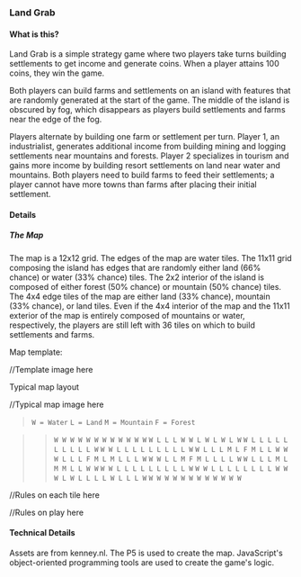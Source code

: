 ### Land Grab

#### What is this?

Land Grab is a simple strategy game where two players take turns building settlements to get income and generate coins. When a player attains 100 coins, they win the game.

Both players can build farms and settlements on an island with features that are randomly generated at the start of the game. The middle of the island is obscured by fog, which disappears as players build settlements and farms near the edge of the fog.

Players alternate by building one farm or settlement per turn. Player 1, an industrialist, generates additional income from building mining and logging settlements near mountains and forests. Player 2 specializes in tourism and gains more income by building resort settlements on land near water and mountains. Both players need to build farms to feed their settlements; a player cannot have more towns than farms after placing their initial settlement.

#### Details

##### The Map

The map is a 12x12 grid. The edges of the map are water tiles. The 11x11 grid composing the island has edges that are randomly either land (66% chance) or water (33% chance) tiles. The 2x2 interior of the island is composed of either forest (50% chance) or mountain (50% chance) tiles. The 4x4 edge tiles of the map are either land (33% chance), mountain (33% chance), or land tiles. Even if the 4x4 interior of the map and the 11x11 exterior of the map is entirely composed of mountains or water, respectively, the players are still left with 36 tiles on which to build settlements and farms.

Map template:

//Template image here

Typical map layout

//Typical map image here


>`W = Water`
>`L = Land`
>`M = Mountain`
>`F = Forest`
>` `

>>`W W W W W W W W W W W W`
>>`W L L L W W L W L W L W`
>>`W L L L L L L L L L L W`
>>`W W L L L L L L L L L W`
>>`W L L L M L F M L L W W`
>>`W L L L F M L M L L L W`
>>`W W L L M F M L L L L W`
>>`W L L L M L M M L L W W`
>>`W W L L L L L L L L L W`
>>`W W L L L L L L L L W W`
>>`W L W L L L L W L L L W`
>>`W W W W W W W W W W W W`

//Rules on each tile here

//Rules on play here

#### Technical Details

Assets are from kenney.nl. The P5 is used to create the map. JavaScript's object-oriented programming tools are used to create the game's logic.